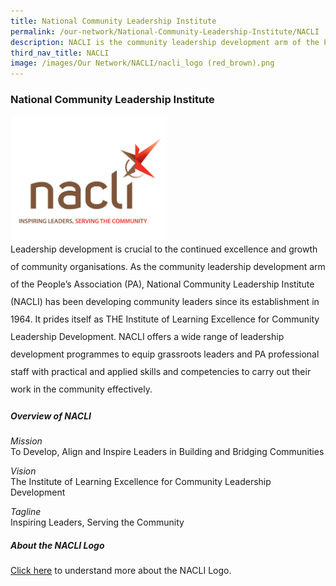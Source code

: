 ```yaml
---
title: National Community Leadership Institute
permalink: /our-network/National-Community-Leadership-Institute/NACLI
description: NACLI is the community leadership development arm of the People's Association.
third_nav_title: NACLI
image: /images/Our Network/NACLI/nacli_logo (red_brown).png
---
```

### National Community Leadership Institute

<img style="height:200px;width:250px"  align="left" src="/images/Our%20Network/NACLI/nacli%20logo%20tagline%20(website)%20(200%20x%20250).png">
<br clear="left"><div style="line-height:2">
Leadership development is crucial to the continued excellence and growth of community organisations. As the community leadership development arm of the People’s Association (PA), National Community Leadership Institute (NACLI) has been developing community leaders since its establishment in 1964. It prides itself as THE Institute of Learning Excellence for Community Leadership Development.  NACLI offers a wide range of leadership development programmes to equip grassroots leaders and PA professional staff with practical and applied skills and competencies to carry out their work in the community effectively.
</br></div>

##### Overview of NACLI

*Mission*<br>
To Develop, Align and Inspire Leaders in Building and Bridging Communities

*Vision*<br>
The Institute of Learning Excellence for Community Leadership Development

*Tagline*<br>
Inspiring Leaders, Serving the Community

##### About the NACLI Logo

[Click here](/files/NACLI/01%20NACLI/About%20NACLI%20Logo.pdf) to understand more about the NACLI Logo.
